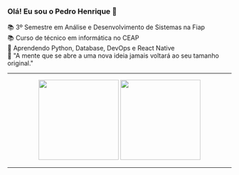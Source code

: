 ### Olá! Eu sou o Pedro Henrique 👋

📚 3º Semestre em Análise e Desenvolvimento de Sistemas na Fiap <br>
📚 Curso de técnico em informática no CEAP <br>
🚀 Aprendendo Python, Database, DevOps e React Native <br>
💭 "A mente que se abre a uma nova ideia jamais voltará ao seu tamanho original." <br>


--- 

<div align="center">
  <img loading="lazy" height="180em" src="https://github-readme-stats.vercel.app/api?username=30lima&show_icons=true&theme=dark&include_all_commits=true&count_private=true"/>
  <img loading="lazy" height="180em" src="https://github-readme-stats.vercel.app/api/top-langs/?username=30lima&layout=compact&langs_count=7&theme=dark"/>
</div>

---

